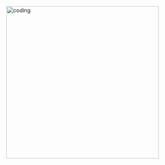 <img align="right" alt="coding" width="400" src="https://github.com/SEFAT-777/SEFAT-SARKER/blob/main/Picsart_24-01-16_09-15-56-558.jpg">
